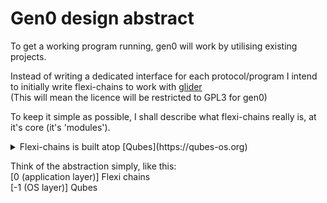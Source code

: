 <h1>Gen0 design abstract</h1>  

To get a working program running, gen0 will work by utilising existing projects.  

Instead of writing a dedicated interface for each protocol/program I intend to initially write flexi-chains to work with [glider](https://github.com/nadoo/glider)  
(This will mean the licence will be restricted to GPL3 for gen0)  


To keep it simple as possible, I shall describe what flexi-chains really is, at it's core (it's 'modules').  
<details>
  <summary>Flexi-chains is built atop [Qubes](https://qubes-os.org)</summary> 
The modules however could be further abstracted and adapted in the future to use a different compartmentalisation system - Qubes was chosen as it is open-source, has a strong community and is the most advanced that I can publicly build upon.  
</details>

Think of the abstraction simply, like this:  
[0 (application layer)] Flexi chains  
[-1  (OS layer)] Qubes

